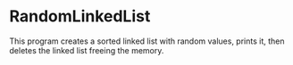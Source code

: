 # RandomLinkedList
This program creates a sorted linked list with random values, prints it, then deletes the linked list freeing the memory.
